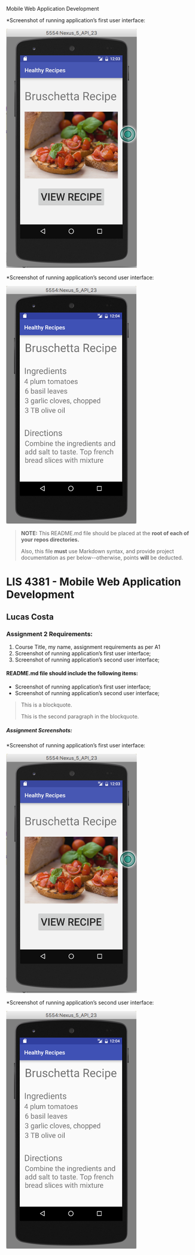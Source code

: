 Mobile Web Application Development



*Screenshot of running application’s first user interface:

![First User interface Screenshot](img/user1.png)

*Screenshot of running application’s second user interface:

![Second User Interface Screenshot](img/user2.png)

> **NOTE:** This README.md file should be placed at the **root of each of your repos directories.**
>
>Also, this file **must** use Markdown syntax, and provide project documentation as per below--otherwise, points **will** be deducted.
>

# LIS 4381 - Mobile Web Application Development

## Lucas Costa

### Assignment 2 Requirements:

1. Course Title, my name, assignment requirements as per A1
2. Screenshot of running application’s first user interface;
3. Screenshot of running application’s second user interface;


#### README.md file should include the following items:

* Screenshot of running application’s first user interface;
* Screenshot of running application’s second user interface;

> This is a blockquote.
>
> This is the second paragraph in the blockquote.


##### Assignment Screenshots:

*Screenshot of running application’s first user interface:

![First User interface Screenshot](img/user1.png)

*Screenshot of running application’s second user interface:

![Second User Interface Screenshot](img/user2.png)
